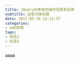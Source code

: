 ```yaml
---
title: jQuery对表单的操作及更多应用
subtitle: 这是次级标题
date: 2017-05-26 12:12:57
categories: 
- web前端
tags: 
- 标签1
- 标签2
---
```


aaaa